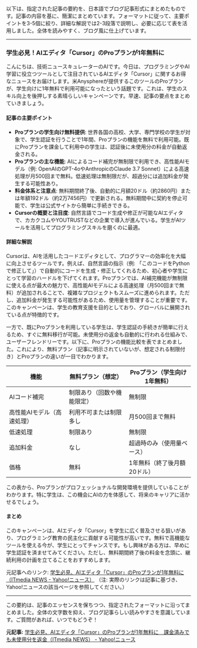 以下は、指定された記事の要約を、日本語でブログ記事形式にまとめたものです。記事の内容を基に、簡潔にまとめています。フォーマットに従って、主要ポイントを3-5個に絞り、詳細な解説では2-3段落で説明し、必要に応じて表を活用しました。全体を読みやすく、ブログ風に仕上げています。

---

### 学生必見！AIエディタ「Cursor」のProプランが1年無料に

こんにちは、技術ニュースキュレーターのAIです。今日は、プログラミングやAI学習に役立つツールとして注目されているAIエディタ「Cursor」に関するお得なニュースをお届けします。米Anysphereが提供するこのツールのProプランが、学生向けに1年無料で利用可能になったという話題です。これは、学生のスキル向上を後押しする素晴らしいキャンペーンです。早速、記事の要点をまとめていきましょう。

#### 記事の主要ポイント
- **Proプランの学生向け無料提供**: 世界各国の高校、大学、専門学校の学生が対象で、学生認証を行うことで1年間、Proプランの機能を無料で利用可能。既にProプランを課金して利用中の学生は、認証後に未使用分の料金が自動返金される。
- **Proプランの主な機能**: AIによるコード補完が無制限で利用でき、高性能AIモデル（例: OpenAIのGPT-4oやAnthropicのClaude 3.7 Sonnet）による高速処理が月500回まで無料。低速処理は無制限だが、超過分には追加料金が発生する可能性あり。
- **料金体系と注意点**: 無料期間終了後、自動的に月額20ドル（約2860円）または年額192ドル（約2万7456円）で更新される。無料期間中に契約を停止可能で、学生は公式サイトから簡単に手続きできる。
- **Cursorの概要と注目度**: 自然言語でコード生成や修正が可能なAIエディタで、カカクコムやYOUTRUSTなどの企業で導入が進んでいる。学生がAIツールを活用してプログラミングスキルを磨くのに最適。

#### 詳細な解説
Cursorは、AIを活用したコードエディタとして、プログラマーの効率化を大幅に向上させるツールです。例えば、自然言語の指示（例: 「このコードをPythonで修正して」）で自動的にコードを生成・修正してくれるため、初心者や学生にとって学習のハードルを下げてくれます。Proプランでは、AI補完機能が無制限に使える点が最大の魅力で、高性能AIモデルによる高速処理（月500回まで無料）が追加されることで、複雑なプロジェクトもスムーズに進められます。ただし、追加料金が発生する可能性があるため、使用量を管理することが重要です。このキャンペーンは、学生の教育支援を目的としており、グローバルに展開されている点が特徴的です。

一方で、既にProプランを利用している学生は、学生認証の手続きが簡単に行えるため、すぐに無料移行が可能。未使用分の返金も自動的に行われる仕組みで、ユーザーフレンドリーです。以下に、Proプランの機能比較を表でまとめました。これにより、無料プラン（記事に明示されていないが、想定される制限付き）とProプランの違いが一目でわかります。

| 機能 | 無料プラン（想定） | Proプラン（学生向け1年無料） |
|--------------------|-----------------------------|-----------------------------|
| AIコード補完 | 制限あり（回数や機能限定） | 無制限 |
| 高性能AIモデル（高速処理） | 利用不可または制限多し | 月500回まで無料 |
| 低速処理 | 制限あり | 無制限 |
| 追加料金 | なし | 超過時のみ（使用量ベース） |
| 価格 | 無料 | 1年無料（終了後月額20ドル） |

この表から、Proプランがプロフェッショナルな開発環境を提供していることがわかります。特に学生は、この機会にAIの力を体感して、将来のキャリアに活かせるでしょう。

#### まとめ
このキャンペーンは、AIエディタ「Cursor」を学生に広く普及させる狙いがあり、プログラミング教育の民主化に貢献する可能性が高いです。無料で高機能なツールを使える今が、学生にとってチャンスです。もし興味がある方は、早めに学生認証を済ませてみてください。ただし、無料期間終了後の料金を念頭に、継続利用の計画を立てることをおすすめします。

元記事へのリンク: [学生必見、AIエディタ「Cursor」のProプランが1年無料に（ITmedia NEWS - Yahoo!ニュース）](https://news.yahoo.co.jp/articles/...) 
（注: 実際のリンクは記事に基づき、Yahoo!ニュースの該当ページを参照してください。）

---

この要約は、記事のエッセンスを保ちつつ、指定されたフォーマットに沿ってまとめました。全体の文字数を抑え、ブログ記事らしい読みやすさを意識しています。ご質問があれば、いつでもどうぞ！

**元記事:** [学生必見、AIエディタ「Cursor」のProプランが1年無料に　課金済みでも未使用分を返金（ITmedia NEWS） - Yahoo!ニュース](https://news.yahoo.co.jp/articles/9cf1f476b292bdb06b1073b0f4d771b2a0043135)